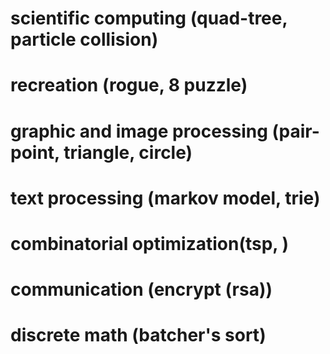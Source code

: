 # scientific computing (quad-tree, particle collision)

# recreation (rogue, 8 puzzle)

# graphic and image processing (pair-point, triangle, circle)
# text processing (markov model, trie) 

# combinatorial optimization(tsp, )

# communication (encrypt (rsa))

# discrete math (batcher's sort)


